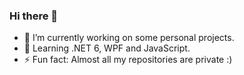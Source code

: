 ### Hi there 👋

- 🔭 I’m currently working on some personal projects.
- 🌱 Learning .NET 6, WPF and JavaScript.
- ⚡ Fun fact: Almost all my repositories are private :)
